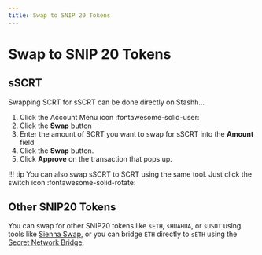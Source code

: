 ```yaml
---
title: Swap to SNIP 20 Tokens
---
```


# Swap to SNIP 20 Tokens

## sSCRT

Swapping SCRT for sSCRT can be done directly on Stashh...

1. Click the Account Menu icon :fontawesome-solid-user:
2. Click the **Swap** button
3. Enter the amount of SCRT you want to swap for sSCRT into the **Amount** field
4. Click the **Swap** button.
5. Click **Approve** on the transaction that pops up.

!!! tip
    You can also swap sSCRT to SCRT using the same tool. Just click the switch icon :fontawesome-solid-rotate:

## Other SNIP20 Tokens

You can swap for other SNIP20 tokens like `sETH`, `sHUAHUA`, or `sUSDT` using tools like [Sienna Swap](https://app.sienna.network/swap), or you can bridge `ETH` directly to `sETH` using the [Secret Network Bridge](https://bridge.scrt.network).